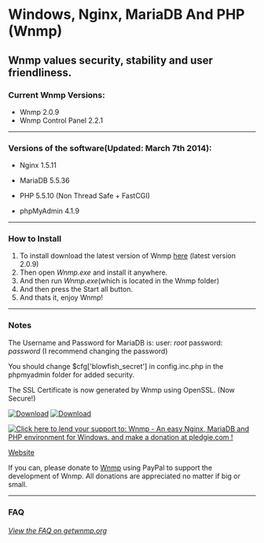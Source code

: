 Windows, Nginx, MariaDB And PHP (Wnmp)
======================================
Wnmp values security, stability and user friendliness.
------------------------------------------------------



### Current Wnmp Versions: ######

  * Wnmp 2.0.9
  * Wnmp Control Panel 2.2.1

----

### Versions of the software(Updated: March 7th 2014): ######

  * Nginx 1.5.11

  * MariaDB 5.5.36

  * PHP 5.5.10 (Non Thread Safe + FastCGI)

  * phpMyAdmin 4.1.9
  
----

### How to Install ######

  1. To install download the latest version of Wnmp [here][1] (latest version 2.0.9)
  2. Then open *Wnmp.exe* and install it anywhere.
  3. And then run *Wnmp.exe*(which is located in the Wnmp folder)
  4. And then press the Start all button.
  5. And thats it, enjoy Wnmp!


----

### Notes ######

The Username and Password for MariaDB is: user: *root* password: *password* (I recommend changing the password)

You should change $cfg['blowfish_secret'] in config.inc.php in the phpmyadmin folder for added security.

The SSL Certificate is now generated by Wnmp using OpenSSL. (Now Secure!)

[![Download][3]][1]
[![Download][4]][5]

<a href='https://pledgie.com/campaigns/23544'><img alt='Click here to lend your support to: Wnmp - An easy Nginx, MariaDB and PHP environment for Windows. and make a donation at pledgie.com !' src='https://pledgie.com/campaigns/23544.png?skin_name=chrome' border='0' ></a>

[Website](http://getwnmp.org)

If you can, please donate to [Wnmp][2] using PayPal to support the development of Wnmp. All donations are appreciated no matter if big or small. 

----

### FAQ ######

###### [View the FAQ on getwnmp.org][6]


[1]: https://github.com/wnmp/wnmp/releases/download/2.0.9/Wnmp-2.0.9.exe
[2]: https://www.paypal.com/cgi-bin/webscr?cmd=_s-xclick&hosted_button_id=P7LAQRRNF6AVE
[3]: https://www.x64architecture.com/wp-content/uploads/2014/02/akdlbutton.png
[4]: https://s0.wp.com/imgpress?url=http%3A%2F%2Fs1.softpedia-static.com/base_img/softpedia_free_award_f.gif
[5]: http://www.softpedia.com/get/Internet/Servers/Server-Tools/Kurt-Wnmp.shtml
[6]: http://getwnmp.org/faq
